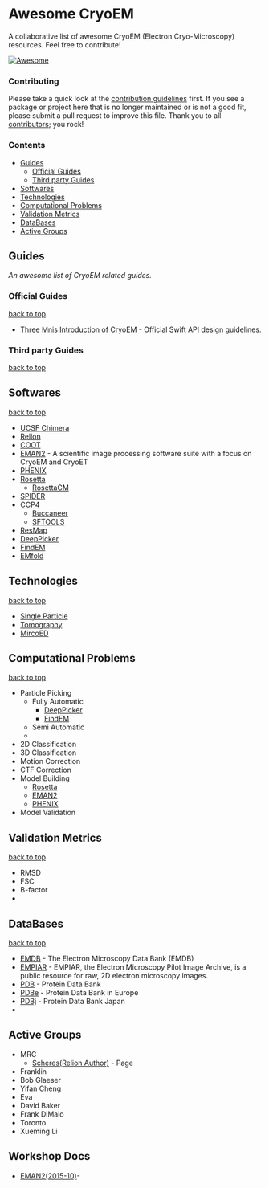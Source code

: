 # Awesome CryoEM
A collaborative list of awesome CryoEM (Electron Cryo-Microscopy) resources. Feel free to contribute!

[![Awesome](https://cdn.rawgit.com/sindresorhus/awesome/d7305f38d29fed78fa85652e3a63e154dd8e8829/media/badge.svg)](https://github.com/sindresorhus/awesome)

### Contributing

Please take a quick look at the [contribution guidelines](.github/CONTRIBUTING.md) first. If you see a package or project here that is no longer maintained or is not a good fit, please submit a pull request to improve this file. Thank you to all [contributors](https://github.com/barrykui/awesome-cryoem/graphs/contributors); you rock!

### Contents

- [Guides](#guides)
    - [Official Guides](#official-guides)
    - [Third party Guides](#third-party-guides)
- [Softwares](#softwares) 
- [Technologies](#technologies)
- [Computational Problems](#computational-problems)
- [Validation Metrics](#validation-metrics)
- [DataBases](#database)
- [Active Groups](#active-groups)


## Guides
*An awesome list of CryoEM related guides.* 

### Official Guides
[back to top](#readme) 

* [Three Mnis Introduction of CryoEM](#) - Official Swift API design guidelines.

### Third party Guides
[back to top](#readme) 

## Softwares
[back to top](#readme) 

* [UCSF Chimera](https://www.cgl.ucsf.edu/chimera/)
* [Relion](#)
* [COOT](#)
* [EMAN2](http://blake.bcm.edu/emanwiki/EMAN2) - A scientific image processing software suite with a focus on CryoEM and CryoET
* [PHENIX](#)
* [Rosetta](#)
    * [RosettaCM](#)
* [SPIDER](#)
* [CCP4](#)
    * [Buccaneer](#)
    * [SFTOOLS](#)
* [ResMap](#)
* [DeepPicker](#)
* [FindEM](#)
* [EMfold](#)

## Technologies
[back to top](#readme) 

* [Single Particle](#)
* [Tomography](#)
* [MircoED](#)

## Computational Problems
[back to top](#readme) 

* Particle Picking
    * Fully Automatic
      * [DeepPicker](#)
      * [FindEM](#)
    * Semi Automatic
    * 
* 2D Classification
* 3D Classification
* Motion Correction
* CTF Correction
* Model Building
    * [Rosetta](#)
    * [EMAN2](#)
    * [PHENIX](#)
* Model Validation

## Validation Metrics
[back to top](#readme) 

* RMSD
* FSC
* B-factor
* 

## DataBases
[back to top](#readme) 

* [EMDB](https://www.ebi.ac.uk/pdbe/emdb/index.html) - The Electron Microscopy Data Bank (EMDB)
* [EMPIAR](https://www.ebi.ac.uk/pdbe/emdb/empiar) - EMPIAR, the Electron Microscopy Pilot Image Archive, is a public resource for raw, 2D electron microscopy images.
* [PDB](http://www.rcsb.org/pdb/home/home.do) - Protein Data Bank
* [PDBe](http://www.ebi.ac.uk/pdbe) - Protein Data Bank in Europe
* [PDBj](http://www.pdbj.org) - Protein Data Bank Japan 
* 


## Active Groups

* MRC
    * [Scheres(Relion Author)](#) - Page 
* Franklin
* Bob Glaeser
* Yifan Cheng
* Eva
* David Baker
* Frank DiMaio
* Toronto
* Xueming Li

## Workshop Docs

 * [EMAN2(2015-10)]()-
